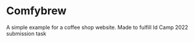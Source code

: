 # Comfybrew
A simple example for a coffee shop website. Made to fulfill Id Camp 2022 submission task

